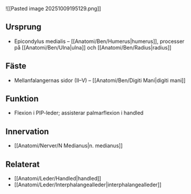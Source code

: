 ![[Pasted image 20251009195129.png]]
## Ursprung
- Epicondylus medialis – [[Anatomi/Ben/Humerus|humerus]], processer på [[Anatomi/Ben/Ulna|ulna]] och [[Anatomi/Ben/Radius|radius]]

## Fäste
- Mellanfalangernas sidor (II–V) – [[Anatomi/Ben/Digiti Mani|digiti mani]]

## Funktion
- Flexion i PIP-leder; assisterar palmarflexion i handled

## Innervation
- [[Anatomi/Nerver/N Medianus|n. medianus]]

## Relaterat
- [[Anatomi/Leder/Handled|handled]]
- [[Anatomi/Leder/Interphalangealleder|interphalangealleder]]
